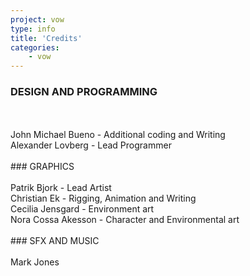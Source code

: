 ```yaml
---
project: vow
type: info
title: 'Credits'
categories: 
    - vow
---
```

### DESIGN AND PROGRAMMING
<br>
<br>
John Michael Bueno - Additional coding and Writing
<br>
Alexander Lovberg - Lead Programmer
<br>
<br>
### GRAPHICS
<br>
<br>
Patrik Bjork - Lead Artist
<br>
Christian Ek - Rigging, Animation and Writing
<br>
Cecilia Jensgard - Environment art
<br>
Nora Cossa Akesson - Character and Environmental art
<br>
<br>
### SFX AND MUSIC
<br>
<br>
Mark Jones
<br>
<br>